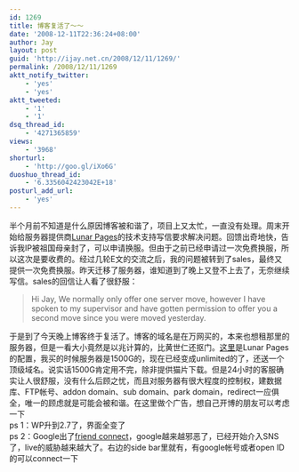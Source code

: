 ```yaml
---
id: 1269
title: 博客复活了～～
date: '2008-12-11T22:36:24+08:00'
author: Jay
layout: post
guid: 'http://ijay.net.cn/2008/12/11/1269/'
permalink: /2008/12/11/1269
aktt_notify_twitter:
    - 'yes'
    - 'yes'
aktt_tweeted:
    - '1'
    - '1'
dsq_thread_id:
    - '4271365859'
views:
    - '3968'
shorturl:
    - 'http://goo.gl/iXo6G'
duoshuo_thread_id:
    - '6.3356042423042E+18'
posturl_add_url:
    - 'yes'
---
```


<!-- wp:paragraph -->
<p>半个月前不知道是什么原因博客被和谐了，项目上又太忙，一直没有处理。周末开始给服务器提供商<a href="http://www.lunarpages.com/" target="_blank" rel="noopener">Lunar Pages</a>的技术支持写信要求解决问题。回馈出奇地快，告诉我IP被祖国母亲封了，可以申请换服。但由于之前已经申请过一次免费换服，所以这次是要收费的。经过几轮E文的交流之后，我的问题被转到了sales，最终又提供一次免费换服。昨天迁移了服务器，谁知道到了晚上又登不上去了，无奈继续写信。sales的回信让人看了很舒服：</p>
<!-- /wp:paragraph -->

<!-- wp:quote -->
<blockquote class="wp-block-quote"><!-- wp:paragraph -->
<p>Hi Jay, We normally only offer one server move, however I have spoken to my supervisor and have gotten permission to offer you a second move since you were moved yesterday.</p>
<!-- /wp:paragraph --></blockquote>
<!-- /wp:quote -->

<!-- wp:paragraph -->
<p>于是到了今天晚上博客终于复活了。博客的域名是在万网买的，本来也想租那里的服务器，但是一看大小竟然是以兆计算的，比黄世仁还抠门。<a href="http://lunarpages.com/web-hosting/basic-hosting/" target="_blank" rel="noopener">这里</a>是Lunar Pages的配置，我买的时候服务器是1500G的，现在已经变成unlimited的了，还送一个顶级域名。说实话1500G肯定用不完，除非提供猫片下载。但是24小时的客服确实让人很舒服，没有什么后顾之忧，而且对服务器有很大程度的控制权，建数据库、FTP帐号、addon domain、sub domain、park domain，redirect一应俱全，唯一的顾虑就是可能会被和谐。在这里做个广告，想自己开博的朋友可以考虑一下<br>ps 1：WP升到2.7了，界面全变了<br>ps 2：Google出了<a href="http://www.google.com/friendconnect/" target="_blank" rel="noopener">friend connect</a>，google越来越邪恶了，已经开始介入SNS了，live的威胁越来越大了。右边的side bar里就有，有google帐号或者open ID的可以connect一下</p>
<!-- /wp:paragraph -->